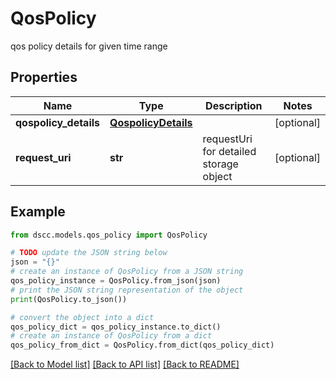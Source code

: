 # QosPolicy

qos policy details for given time range

## Properties

Name | Type | Description | Notes
------------ | ------------- | ------------- | -------------
**qospolicy_details** | [**QospolicyDetails**](QospolicyDetails.md) |  | [optional] 
**request_uri** | **str** | requestUri for detailed storage object | [optional] 

## Example

```python
from dscc.models.qos_policy import QosPolicy

# TODO update the JSON string below
json = "{}"
# create an instance of QosPolicy from a JSON string
qos_policy_instance = QosPolicy.from_json(json)
# print the JSON string representation of the object
print(QosPolicy.to_json())

# convert the object into a dict
qos_policy_dict = qos_policy_instance.to_dict()
# create an instance of QosPolicy from a dict
qos_policy_from_dict = QosPolicy.from_dict(qos_policy_dict)
```
[[Back to Model list]](../README.md#documentation-for-models) [[Back to API list]](../README.md#documentation-for-api-endpoints) [[Back to README]](../README.md)


